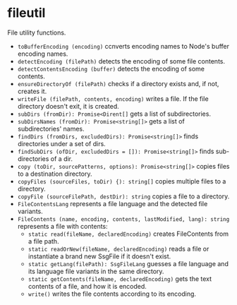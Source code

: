 # fileutil
File utility functions.

- `toBufferEncoding (encoding)` ccnverts encoding names to Node's buffer encoding names.
- `detectEncoding (filePath)` detects the encoding of some file contents.
- `detectContentsEncoding (buffer)` detects the encoding of some contents.
- `ensureDirectoryOf (filePath)` checks if a directory exists and, if not, creates it.
- `writeFile (filePath, contents, encoding)` writes a file. If the file directory doesn't exit, it is created.
- `subDirs (fromDir): Promise<Dirent[]` gets a list of subdirectories.
- `subDirsNames (fromDir): Promise<string[]>` gets a list of subdirectories' names.
- `findDirs (fromDirs, excludedDirs): Promise<string[]>` finds directories under a set of dirs.
- `findSubDirs (ofDir, excludedDirs = []): Promise<string[]>` finds sub-directories of a dir.
- `copy (toDir, sourcePatterns, options): Promise<string[]>` copies files to a destination directory.
- `copyFiles (sourceFiles, toDir) {): string[]` copies multiple files to a directory.
- `copyFile (sourceFilePath, destDir): string` copies a file to a directory.
- `FileContentsLang` represents a file language and the detected file variants.
- `FileContents (name, encoding, contents, lastModified, lang): string` represents a file with contents:
  - `static read(fileName, declaredEncoding)` creates FileContents from a file path.
  - `static readOrNew(fileName, declaredEncoding)` reads a file or instantiate a brand new SsgFile if it doesn't exist.
  - `static getLang(filePath): SsgFileLang` guesses a file language and its language file variants in the same directory.
  - `static getContents(fileName, declaredEncoding)` gets the text contents of a file, and how it is encoded.
  - `write()` writes the file contents according to its encoding.
